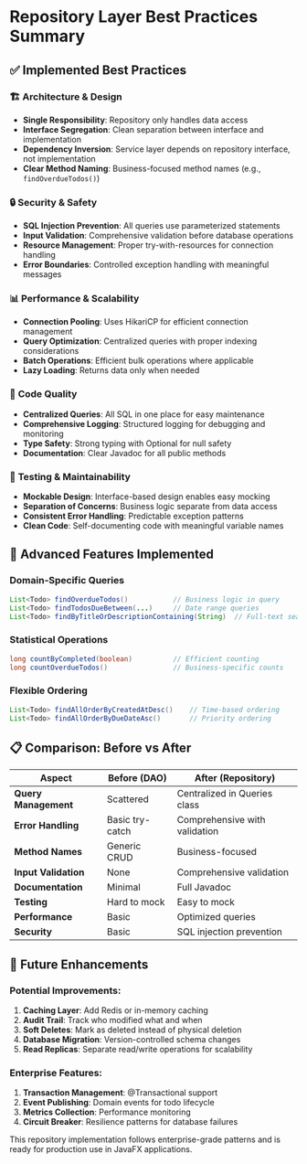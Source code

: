 # Repository Layer Best Practices Summary

## ✅ **Implemented Best Practices**

### 🏗️ **Architecture & Design**
- **Single Responsibility**: Repository only handles data access
- **Interface Segregation**: Clean separation between interface and implementation
- **Dependency Inversion**: Service layer depends on repository interface, not implementation
- **Clear Method Naming**: Business-focused method names (e.g., `findOverdueTodos()`)

### 🔒 **Security & Safety**
- **SQL Injection Prevention**: All queries use parameterized statements
- **Input Validation**: Comprehensive validation before database operations
- **Resource Management**: Proper try-with-resources for connection handling
- **Error Boundaries**: Controlled exception handling with meaningful messages

### 📊 **Performance & Scalability**
- **Connection Pooling**: Uses HikariCP for efficient connection management
- **Query Optimization**: Centralized queries with proper indexing considerations
- **Batch Operations**: Efficient bulk operations where applicable
- **Lazy Loading**: Returns data only when needed

### 🔧 **Code Quality**
- **Centralized Queries**: All SQL in one place for easy maintenance
- **Comprehensive Logging**: Structured logging for debugging and monitoring
- **Type Safety**: Strong typing with Optional for null safety
- **Documentation**: Clear Javadoc for all public methods

### 🧪 **Testing & Maintainability**
- **Mockable Design**: Interface-based design enables easy mocking
- **Separation of Concerns**: Business logic separate from data access
- **Consistent Error Handling**: Predictable exception patterns
- **Clean Code**: Self-documenting code with meaningful variable names

## 🚀 **Advanced Features Implemented**

### Domain-Specific Queries
```java
List<Todo> findOverdueTodos()           // Business logic in query
List<Todo> findTodosDueBetween(...)     // Date range queries
List<Todo> findByTitleOrDescriptionContaining(String)  // Full-text search
```

### Statistical Operations
```java
long countByCompleted(boolean)          // Efficient counting
long countOverdueTodos()                // Business-specific counts
```

### Flexible Ordering
```java
List<Todo> findAllOrderByCreatedAtDesc()    // Time-based ordering
List<Todo> findAllOrderByDueDateAsc()       // Priority ordering
```

## 📋 **Comparison: Before vs After**

| Aspect | Before (DAO) | After (Repository) |
|--------|-------------|-------------------|
| **Query Management** | Scattered | Centralized in Queries class |
| **Error Handling** | Basic try-catch | Comprehensive with validation |
| **Method Names** | Generic CRUD | Business-focused |
| **Input Validation** | None | Comprehensive validation |
| **Documentation** | Minimal | Full Javadoc |
| **Testing** | Hard to mock | Easy to mock |
| **Performance** | Basic | Optimized queries |
| **Security** | Basic | SQL injection prevention |

## 🔮 **Future Enhancements**

### Potential Improvements:
1. **Caching Layer**: Add Redis or in-memory caching
2. **Audit Trail**: Track who modified what and when
3. **Soft Deletes**: Mark as deleted instead of physical deletion
4. **Database Migration**: Version-controlled schema changes
5. **Read Replicas**: Separate read/write operations for scalability

### Enterprise Features:
1. **Transaction Management**: @Transactional support
2. **Event Publishing**: Domain events for todo lifecycle
3. **Metrics Collection**: Performance monitoring
4. **Circuit Breaker**: Resilience patterns for database failures

This repository implementation follows enterprise-grade patterns and is ready for production use in JavaFX applications.
